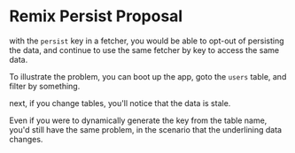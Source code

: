 # Remix Persist Proposal

with the `persist` key in a fetcher, you would be able to opt-out of persisting the data, and continue to use the same fetcher by key to access the same data.

To illustrate the problem, you can boot up the app, goto the `users` table, and filter by something.

next, if you change tables, you'll notice that the data is stale.

Even if you were to dynamically generate the key from the table name, you'd still have the same problem, in the scenario that the underlining data changes.
